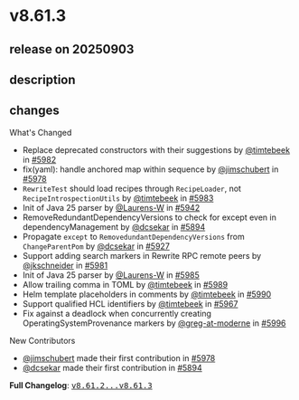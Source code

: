 # v8.61.3

## release on 20250903
## description
## changes
What's Changed

* Replace deprecated constructors with their suggestions by <a class="user-mention notranslate" data-hovercard-type="user" data-hovercard-url="/users/timtebeek/hovercard" data-octo-click="hovercard-link-click" data-octo-dimensions="link_type:self" href="https://github.com/timtebeek">@timtebeek</a> in <a class="issue-link js-issue-link" data-error-text="Failed to load title" data-id="3370629991" data-permission-text="Title is private" data-url="https://github.com/openrewrite/rewrite/issues/5982" data-hovercard-type="pull_request" data-hovercard-url="/openrewrite/rewrite/pull/5982/hovercard" href="https://github.com/openrewrite/rewrite/pull/5982">#5982</a>
* fix(yaml): handle anchored map within sequence by <a class="user-mention notranslate" data-hovercard-type="user" data-hovercard-url="/users/jimschubert/hovercard" data-octo-click="hovercard-link-click" data-octo-dimensions="link_type:self" href="https://github.com/jimschubert">@jimschubert</a> in <a class="issue-link js-issue-link" data-error-text="Failed to load title" data-id="3367595909" data-permission-text="Title is private" data-url="https://github.com/openrewrite/rewrite/issues/5978" data-hovercard-type="pull_request" data-hovercard-url="/openrewrite/rewrite/pull/5978/hovercard" href="https://github.com/openrewrite/rewrite/pull/5978">#5978</a>
* <code>RewriteTest</code> should load recipes through <code>RecipeLoader</code>, not <code>RecipeIntrospectionUtils</code> by <a class="user-mention notranslate" data-hovercard-type="user" data-hovercard-url="/users/timtebeek/hovercard" data-octo-click="hovercard-link-click" data-octo-dimensions="link_type:self" href="https://github.com/timtebeek">@timtebeek</a> in <a class="issue-link js-issue-link" data-error-text="Failed to load title" data-id="3372246368" data-permission-text="Title is private" data-url="https://github.com/openrewrite/rewrite/issues/5983" data-hovercard-type="pull_request" data-hovercard-url="/openrewrite/rewrite/pull/5983/hovercard" href="https://github.com/openrewrite/rewrite/pull/5983">#5983</a>
* Init of Java 25 parser by <a class="user-mention notranslate" data-hovercard-type="user" data-hovercard-url="/users/Laurens-W/hovercard" data-octo-click="hovercard-link-click" data-octo-dimensions="link_type:self" href="https://github.com/Laurens-W">@Laurens-W</a> in <a class="issue-link js-issue-link" data-error-text="Failed to load title" data-id="3341443624" data-permission-text="Title is private" data-url="https://github.com/openrewrite/rewrite/issues/5942" data-hovercard-type="pull_request" data-hovercard-url="/openrewrite/rewrite/pull/5942/hovercard" href="https://github.com/openrewrite/rewrite/pull/5942">#5942</a>
* RemoveRedundantDependencyVersions to check for except even in dependencyManagement by <a class="user-mention notranslate" data-hovercard-type="user" data-hovercard-url="/users/dcsekar/hovercard" data-octo-click="hovercard-link-click" data-octo-dimensions="link_type:self" href="https://github.com/dcsekar">@dcsekar</a> in <a class="issue-link js-issue-link" data-error-text="Failed to load title" data-id="3309649126" data-permission-text="Title is private" data-url="https://github.com/openrewrite/rewrite/issues/5894" data-hovercard-type="pull_request" data-hovercard-url="/openrewrite/rewrite/pull/5894/hovercard" href="https://github.com/openrewrite/rewrite/pull/5894">#5894</a>
* Propagate <code>except</code> to <code>RemovedundantDependencyVersions</code> from <code>ChangeParentPom</code> by <a class="user-mention notranslate" data-hovercard-type="user" data-hovercard-url="/users/dcsekar/hovercard" data-octo-click="hovercard-link-click" data-octo-dimensions="link_type:self" href="https://github.com/dcsekar">@dcsekar</a> in <a class="issue-link js-issue-link" data-error-text="Failed to load title" data-id="3331685093" data-permission-text="Title is private" data-url="https://github.com/openrewrite/rewrite/issues/5927" data-hovercard-type="pull_request" data-hovercard-url="/openrewrite/rewrite/pull/5927/hovercard" href="https://github.com/openrewrite/rewrite/pull/5927">#5927</a>
* Support adding search markers in Rewrite RPC remote peers by <a class="user-mention notranslate" data-hovercard-type="user" data-hovercard-url="/users/jkschneider/hovercard" data-octo-click="hovercard-link-click" data-octo-dimensions="link_type:self" href="https://github.com/jkschneider">@jkschneider</a> in <a class="issue-link js-issue-link" data-error-text="Failed to load title" data-id="3370463195" data-permission-text="Title is private" data-url="https://github.com/openrewrite/rewrite/issues/5981" data-hovercard-type="pull_request" data-hovercard-url="/openrewrite/rewrite/pull/5981/hovercard" href="https://github.com/openrewrite/rewrite/pull/5981">#5981</a>
* Init of Java 25 parser by <a class="user-mention notranslate" data-hovercard-type="user" data-hovercard-url="/users/Laurens-W/hovercard" data-octo-click="hovercard-link-click" data-octo-dimensions="link_type:self" href="https://github.com/Laurens-W">@Laurens-W</a> in <a class="issue-link js-issue-link" data-error-text="Failed to load title" data-id="3373209116" data-permission-text="Title is private" data-url="https://github.com/openrewrite/rewrite/issues/5985" data-hovercard-type="pull_request" data-hovercard-url="/openrewrite/rewrite/pull/5985/hovercard" href="https://github.com/openrewrite/rewrite/pull/5985">#5985</a>
* Allow trailing comma in TOML by <a class="user-mention notranslate" data-hovercard-type="user" data-hovercard-url="/users/timtebeek/hovercard" data-octo-click="hovercard-link-click" data-octo-dimensions="link_type:self" href="https://github.com/timtebeek">@timtebeek</a> in <a class="issue-link js-issue-link" data-error-text="Failed to load title" data-id="3375611639" data-permission-text="Title is private" data-url="https://github.com/openrewrite/rewrite/issues/5989" data-hovercard-type="pull_request" data-hovercard-url="/openrewrite/rewrite/pull/5989/hovercard" href="https://github.com/openrewrite/rewrite/pull/5989">#5989</a>
* Helm template placeholders in comments by <a class="user-mention notranslate" data-hovercard-type="user" data-hovercard-url="/users/timtebeek/hovercard" data-octo-click="hovercard-link-click" data-octo-dimensions="link_type:self" href="https://github.com/timtebeek">@timtebeek</a> in <a class="issue-link js-issue-link" data-error-text="Failed to load title" data-id="3375691685" data-permission-text="Title is private" data-url="https://github.com/openrewrite/rewrite/issues/5990" data-hovercard-type="pull_request" data-hovercard-url="/openrewrite/rewrite/pull/5990/hovercard" href="https://github.com/openrewrite/rewrite/pull/5990">#5990</a>
* Support qualified HCL identifiers by <a class="user-mention notranslate" data-hovercard-type="user" data-hovercard-url="/users/timtebeek/hovercard" data-octo-click="hovercard-link-click" data-octo-dimensions="link_type:self" href="https://github.com/timtebeek">@timtebeek</a> in <a class="issue-link js-issue-link" data-error-text="Failed to load title" data-id="3356917603" data-permission-text="Title is private" data-url="https://github.com/openrewrite/rewrite/issues/5967" data-hovercard-type="pull_request" data-hovercard-url="/openrewrite/rewrite/pull/5967/hovercard" href="https://github.com/openrewrite/rewrite/pull/5967">#5967</a>
* Fix against a deadlock when concurrently creating OperatingSystemProvenance markers by <a class="user-mention notranslate" data-hovercard-type="user" data-hovercard-url="/users/greg-at-moderne/hovercard" data-octo-click="hovercard-link-click" data-octo-dimensions="link_type:self" href="https://github.com/greg-at-moderne">@greg-at-moderne</a> in <a class="issue-link js-issue-link" data-error-text="Failed to load title" data-id="3378957270" data-permission-text="Title is private" data-url="https://github.com/openrewrite/rewrite/issues/5996" data-hovercard-type="pull_request" data-hovercard-url="/openrewrite/rewrite/pull/5996/hovercard" href="https://github.com/openrewrite/rewrite/pull/5996">#5996</a>

New Contributors

* <a class="user-mention notranslate" data-hovercard-type="user" data-hovercard-url="/users/jimschubert/hovercard" data-octo-click="hovercard-link-click" data-octo-dimensions="link_type:self" href="https://github.com/jimschubert">@jimschubert</a> made their first contribution in <a class="issue-link js-issue-link" data-error-text="Failed to load title" data-id="3367595909" data-permission-text="Title is private" data-url="https://github.com/openrewrite/rewrite/issues/5978" data-hovercard-type="pull_request" data-hovercard-url="/openrewrite/rewrite/pull/5978/hovercard" href="https://github.com/openrewrite/rewrite/pull/5978">#5978</a>
* <a class="user-mention notranslate" data-hovercard-type="user" data-hovercard-url="/users/dcsekar/hovercard" data-octo-click="hovercard-link-click" data-octo-dimensions="link_type:self" href="https://github.com/dcsekar">@dcsekar</a> made their first contribution in <a class="issue-link js-issue-link" data-error-text="Failed to load title" data-id="3309649126" data-permission-text="Title is private" data-url="https://github.com/openrewrite/rewrite/issues/5894" data-hovercard-type="pull_request" data-hovercard-url="/openrewrite/rewrite/pull/5894/hovercard" href="https://github.com/openrewrite/rewrite/pull/5894">#5894</a>

<strong>Full Changelog</strong>: <a class="commit-link" href="https://github.com/openrewrite/rewrite/compare/v8.61.2...v8.61.3"><tt>v8.61.2...v8.61.3</tt></a>

